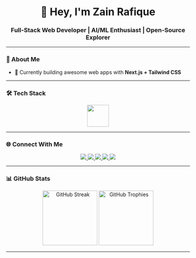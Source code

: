 

<h1 align="center">🚀 Hey, I'm Zain Rafique</h1>  
<h3 align="center">Full-Stack Web Developer | AI/ML Enthusiast | Open-Source Explorer</h3>  

---

### 🌟 About Me  
- 🔭 Currently building awesome web apps with **Next.js + Tailwind CSS**  


---

### 🛠️ Tech Stack  

<div align="center">
  <img src="https://skillicons.dev/icons?i=ts,nextjs,tailwind" height="60" />
</div>  

---

### 🌐 Connect With Me  

<div align="center">
  <a href="https://linkedin.com/in/YOUR-LINK" target="_blank">
    <img src="https://img.shields.io/badge/-LinkedIn-0077B5?logo=linkedin&logoColor=white&style=for-the-badge" />
  </a>
  <a href="https://twitter.com/YOUR-HANDLE" target="_blank">
    <img src="https://img.shields.io/badge/-Twitter-1DA1F2?logo=twitter&logoColor=white&style=for-the-badge" />
  </a>
  <a href="https://discord.com/users/YOUR-ID" target="_blank">
    <img src="https://img.shields.io/badge/-Discord-7289DA?logo=discord&logoColor=white&style=for-the-badge" />
  </a>
  <a href="https://twitch.tv/YOUR-HANDLE" target="_blank">
    <img src="https://img.shields.io/badge/-Twitch-9146FF?logo=twitch&logoColor=white&style=for-the-badge" />
  </a>
  <a href="https://dev.to/YOUR-HANDLE" target="_blank">
    <img src="https://img.shields.io/badge/-Dev.to-0A0A0A?logo=dev.to&logoColor=white&style=for-the-badge" />
  </a>
</div>  

---

### 📊 GitHub Stats  

<div align="center">
  <img src="https://streak-stats.demolab.com?user=ZainRafiqueDev&theme=dracula&hide_border=true&border_radius=8" height="150" alt="GitHub Streak" />
  <img src="https://github-profile-trophy.vercel.app/?username=ZainRafiqueDev&theme=dracula&margin-w=8&margin-h=8&no-frame=true" height="150" alt="GitHub Trophies" />
</div>  

---

